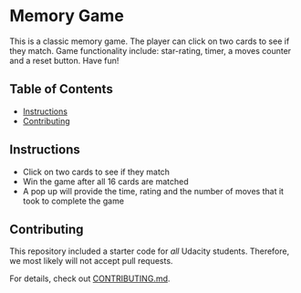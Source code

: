 # Memory Game 

This is a classic memory game. The player can click on two cards to see if they match. Game functionality include: star-rating, timer, a moves counter and a reset button. 
Have fun! 

## Table of Contents

* [Instructions](#instructions)
* [Contributing](#contributing)

## Instructions

* Click on two cards to see if they match 
* Win the game after all 16 cards are matched 
* A pop up will provide the time, rating and the number of moves that it took to complete the game 

## Contributing

This repository included a starter code for _all_ Udacity students. Therefore, we most likely will not accept pull requests.

For details, check out [CONTRIBUTING.md](CONTRIBUTING.md).
